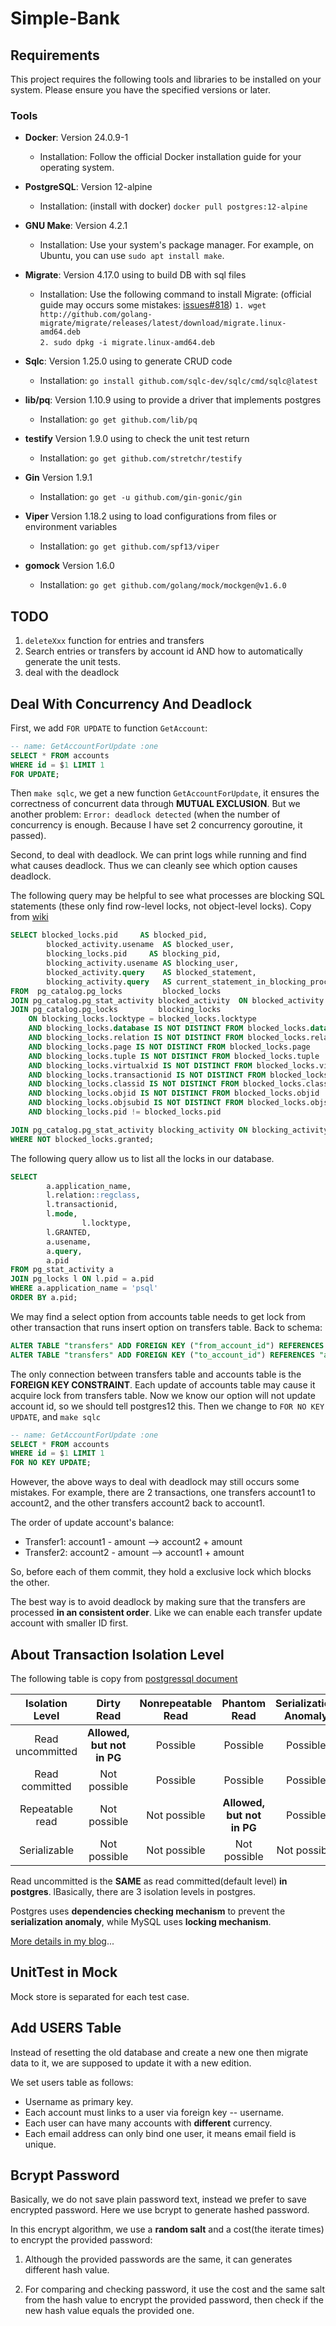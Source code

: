 # Simple-Bank

## Requirements

This project requires the following tools and libraries to be installed on your system. Please ensure you have the specified versions or later.

### Tools

- **Docker**: Version 24.0.9-1
    - Installation: Follow the official Docker installation guide for your operating system.

- **PostgreSQL**: Version 12-alpine
    - Installation: (install with docker) `docker pull postgres:12-alpine`

- **GNU Make**: Version 4.2.1
    - Installation: Use your system's package manager. For example, on Ubuntu, you can use `sudo apt install make`.

- **Migrate**: Version 4.17.0   using to build DB with sql files
    - Installation: Use the following command to install Migrate: (official guide may occurs some mistakes: [issues#818](https://github.com/golang-migrate/migrate/issues/818#issuecomment-1270444615)) 
    `1. wget http://github.com/golang-migrate/migrate/releases/latest/download/migrate.linux-amd64.deb`         
    `2. sudo dpkg -i migrate.linux-amd64.deb`

- **Sqlc**: Version 1.25.0      using to generate CRUD code 
    - Installation: `go install github.com/sqlc-dev/sqlc/cmd/sqlc@latest`     
 
- **lib/pq**: Version 1.10.9    using to provide a driver that implements postgres
    - Installation: `go get github.com/lib/pq`

- **testify** Version 1.9.0     using to check the unit test return
    - Installation: `go get github.com/stretchr/testify`

- **Gin** Version 1.9.1
    - Installation: `go get -u github.com/gin-gonic/gin`

- **Viper** Version 1.18.2      using to load configurations from files or environment variables
    - Installation: `go get github.com/spf13/viper`

- **gomock** Version 1.6.0
    - Installation: `go get github.com/golang/mock/mockgen@v1.6.0`

## TODO

1. `deleteXxx` function for entries and transfers
2. Search entries or transfers by account id AND how to automatically generate the unit tests.
3. deal with the deadlock


## Deal With Concurrency And Deadlock

First, we add `FOR UPDATE` to function `GetAccount`:
```sql
-- name: GetAccountForUpdate :one
SELECT * FROM accounts 
WHERE id = $1 LIMIT 1
FOR UPDATE;
``` 
Then `make sqlc`, we get a new function `GetAccountForUpdate`, it ensures the correctness of concurrent data through **MUTUAL EXCLUSION**. But we another problem: `Error: deadlock detected` (when the number of concurrency is enough. Because I have set 2 concurrency goroutine, it passed).

Second, to deal with deadlock. We can print logs while running and find what causes deadlock. Thus we can cleanly see which option causes deadlock.

The following query may be helpful to see what processes are blocking SQL statements (these only find row-level locks, not object-level locks). Copy from [wiki](https://wiki.postgresql.org/wiki/Lock_Monitoring)

```sql
SELECT blocked_locks.pid     AS blocked_pid,
        blocked_activity.usename  AS blocked_user,
        blocking_locks.pid     AS blocking_pid,
        blocking_activity.usename AS blocking_user,
        blocked_activity.query    AS blocked_statement,
        blocking_activity.query   AS current_statement_in_blocking_process
FROM  pg_catalog.pg_locks         blocked_locks
JOIN pg_catalog.pg_stat_activity blocked_activity  ON blocked_activity.pid = blocked_locks.pid
JOIN pg_catalog.pg_locks         blocking_locks 
    ON blocking_locks.locktype = blocked_locks.locktype
    AND blocking_locks.database IS NOT DISTINCT FROM blocked_locks.database
    AND blocking_locks.relation IS NOT DISTINCT FROM blocked_locks.relation
    AND blocking_locks.page IS NOT DISTINCT FROM blocked_locks.page
    AND blocking_locks.tuple IS NOT DISTINCT FROM blocked_locks.tuple
    AND blocking_locks.virtualxid IS NOT DISTINCT FROM blocked_locks.virtualxid
    AND blocking_locks.transactionid IS NOT DISTINCT FROM blocked_locks.transactionid
    AND blocking_locks.classid IS NOT DISTINCT FROM blocked_locks.classid
    AND blocking_locks.objid IS NOT DISTINCT FROM blocked_locks.objid
    AND blocking_locks.objsubid IS NOT DISTINCT FROM blocked_locks.objsubid
    AND blocking_locks.pid != blocked_locks.pid

JOIN pg_catalog.pg_stat_activity blocking_activity ON blocking_activity.pid = blocking_locks.pid
WHERE NOT blocked_locks.granted;
```

The following query allow us to list all the locks in our database.

```sql
SELECT 
        a.application_name,
        l.relation::regclass,
        l.transactionid,
        l.mode,
				l.locktype,
        l.GRANTED,
        a.usename,
        a.query,
        a.pid
FROM pg_stat_activity a
JOIN pg_locks l ON l.pid = a.pid
WHERE a.application_name = 'psql'
ORDER BY a.pid;
```

We may find a select option from accounts table needs to get lock from other transaction that runs insert option on transfers table.  Back to schema:

```sql
ALTER TABLE "transfers" ADD FOREIGN KEY ("from_account_id") REFERENCES "accounts" ("id");
ALTER TABLE "transfers" ADD FOREIGN KEY ("to_account_id") REFERENCES "accounts" ("id");
```

The only connection between transfers table and accounts table is the **FOREIGN KEY CONSTRAINT**. Each update of accounts table may cause it acquire lock from transfers table. Now we know our option will not update account id, so we should tell postgres12 this. Then we change to `FOR NO KEY UPDATE`, and `make sqlc`

```sql
-- name: GetAccountForUpdate :one
SELECT * FROM accounts 
WHERE id = $1 LIMIT 1
FOR NO KEY UPDATE;
```

However, the above ways to deal with deadlock may still occurs some mistakes. 
For example, there are 2 transactions, one transfers account1 to account2, and the other transfers account2 back to account1. 

The order of update account's balance:
- Transfer1: account1 - amount   -->   account2 + amount
- Transfer2: account2 - amount   -->   account1 + amount

So, before each of them commit, they hold a exclusive lock which blocks the other.

The best way is to avoid deadlock by making sure that the transfers are processed **in an consistent order**. Like we can enable each transfer update account with smaller ID first.


## About Transaction Isolation Level


The following table is copy from [postgressql document](https://www.postgresql.org/docs/current/transaction-iso.html)

|Isolation Level    |Dirty Read	|Nonrepeatable Read	|Phantom Read	|Serialization Anomaly|
|:-:|:-:|:-:|:-:|:-:|
|Read uncommitted	|**Allowed, but not in PG**	|Possible|	Possible	|Possible|
|Read committed	|Not possible	|Possible	|Possible	|Possible|
|Repeatable read	|Not possible	|Not possible|	**Allowed, but not in PG**	|Possible|
|Serializable	|Not possible	|Not possible   |Not possible	|Not possible|

Read uncommitted is the **SAME** as read committed(default level) **in postgres**. lBasically, there are 3 isolation levels in postgres.

Postgres uses **dependencies checking mechanism** to prevent the **serialization anomaly**, while MySQL uses **locking mechanism**.

[More details in my blog](https://kjasn.github.io/2024/03/18/Transaction-isolation-level-of-DB/)...


## UnitTest in Mock

Mock store is separated for each test case.

## Add USERS Table

Instead of resetting the old database and create a new one then migrate data to it, we are supposed to update it with a new edition.

We set users table as follows:

- Username as primary key.
- Each account must links to a user via foreign key -- username.
- Each user can have many accounts with **different** currency.
- Each email address can only bind one user, it means email field is unique.


## Bcrypt Password

Basically, we do not save plain password text, instead we prefer to save encrypted password. Here we use bcrypt to generate hashed password. 

In this encrypt algorithm, we use a **random salt** and a cost(the iterate times) to encrypt the provided password:

1. Although the provided passwords are the same, it can generates different hash value.

2. For comparing and checking password, it use the cost and the same salt from the hash value to encrypt the provided password, then check if the new hash value equals the provided one.